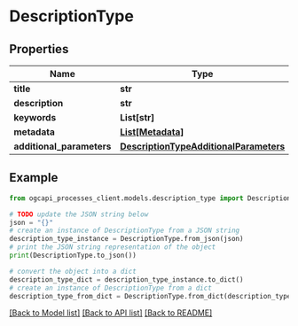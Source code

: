 # DescriptionType


## Properties

Name | Type | Description | Notes
------------ | ------------- | ------------- | -------------
**title** | **str** |  | [optional] 
**description** | **str** |  | [optional] 
**keywords** | **List[str]** |  | [optional] 
**metadata** | [**List[Metadata]**](Metadata.md) |  | [optional] 
**additional_parameters** | [**DescriptionTypeAdditionalParameters**](DescriptionTypeAdditionalParameters.md) |  | [optional] 

## Example

```python
from ogcapi_processes_client.models.description_type import DescriptionType

# TODO update the JSON string below
json = "{}"
# create an instance of DescriptionType from a JSON string
description_type_instance = DescriptionType.from_json(json)
# print the JSON string representation of the object
print(DescriptionType.to_json())

# convert the object into a dict
description_type_dict = description_type_instance.to_dict()
# create an instance of DescriptionType from a dict
description_type_from_dict = DescriptionType.from_dict(description_type_dict)
```
[[Back to Model list]](../README.md#documentation-for-models) [[Back to API list]](../README.md#documentation-for-api-endpoints) [[Back to README]](../README.md)


